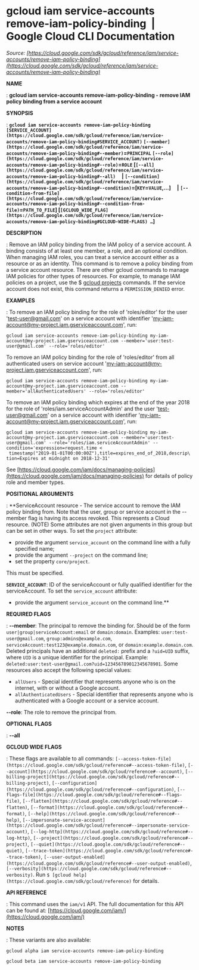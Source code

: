 # gcloud iam service-accounts remove-iam-policy-binding  |  Google Cloud CLI Documentation

*Source: [https://cloud.google.com/sdk/gcloud/reference/iam/service-accounts/remove-iam-policy-binding](https://cloud.google.com/sdk/gcloud/reference/iam/service-accounts/remove-iam-policy-binding)*

**NAME**

: **gcloud iam service-accounts remove-iam-policy-binding - remove IAM policy binding from a service account**

**SYNOPSIS**

: **`gcloud iam service-accounts remove-iam-policy-binding` `[SERVICE_ACCOUNT](https://cloud.google.com/sdk/gcloud/reference/iam/service-accounts/remove-iam-policy-binding#SERVICE_ACCOUNT)` `[--member](https://cloud.google.com/sdk/gcloud/reference/iam/service-accounts/remove-iam-policy-binding#--member)`=`PRINCIPAL` `[--role](https://cloud.google.com/sdk/gcloud/reference/iam/service-accounts/remove-iam-policy-binding#--role)`=`ROLE` [`[--all](https://cloud.google.com/sdk/gcloud/reference/iam/service-accounts/remove-iam-policy-binding#--all)`     | `[--condition](https://cloud.google.com/sdk/gcloud/reference/iam/service-accounts/remove-iam-policy-binding#--condition)`=[`KEY`=`VALUE`,…]     | `[--condition-from-file](https://cloud.google.com/sdk/gcloud/reference/iam/service-accounts/remove-iam-policy-binding#--condition-from-file)`=`PATH_TO_FILE`] [`[GCLOUD_WIDE_FLAG](https://cloud.google.com/sdk/gcloud/reference/iam/service-accounts/remove-iam-policy-binding#GCLOUD-WIDE-FLAGS) …`]**

**DESCRIPTION**

: Remove an IAM policy binding from the IAM policy of a service account. A binding
consists of at least one member, a role, and an optional condition.
When managing IAM roles, you can treat a service account either as a resource or
as an identity. This command is to remove a policy binding from a service
account resource. There are other gcloud commands to manage IAM policies for
other types of resources. For example, to manage IAM policies on a project, use
the $ [gcloud projects](https://cloud.google.com/sdk/gcloud/reference/projects) commands.
If the service account does not exist, this command returns a
`PERMISSION_DENIED` error.

**EXAMPLES**

: To remove an IAM policy binding for the role of 'roles/editor' for the user
'test-user@gmail.com' on a service account with identifier
'my-iam-account@my-project.iam.gserviceaccount.com', run:

```
gcloud iam service-accounts remove-iam-policy-binding my-iam-account@my-project.iam.gserviceaccount.com --member='user:test-user@gmail.com' --role='roles/editor'
```

To remove an IAM policy binding for the role of 'roles/editor' from all
authenticated users on service account
'my-iam-account@my-project.iam.gserviceaccount.com', run:

```
gcloud iam service-accounts remove-iam-policy-binding my-iam-account@my-project.iam.gserviceaccount.com --member='allAuthenticatedUsers' --role='roles/editor'
```

To remove an IAM policy binding which expires at the end of the year 2018 for
the role of 'roles/iam.serviceAccountAdmin' and the user 'test-user@gmail.com'
on a service account with identifier
'my-iam-account@my-project.iam.gserviceaccount.com', run:

```
gcloud iam service-accounts remove-iam-policy-binding my-iam-account@my-project.iam.gserviceaccount.com --member='user:test-user@gmail.com' --role='roles/iam.serviceAccountAdmin' --condition='expression=request.time <
 timestamp("2019-01-01T00:00:00Z"),title=expires_end_of_2018,descrip\
tion=Expires at midnight on 2018-12-31'
```

See [https://cloud.google.com/iam/docs/managing-policies](https://cloud.google.com/iam/docs/managing-policies)
for details of policy role and member types.

**POSITIONAL ARGUMENTS**

: **ServiceAccount resource - The service account to remove the IAM policy binding
from. Note that the user, group or service account in the --member flag is
having its access revoked. This represents a Cloud resource. (NOTE) Some
attributes are not given arguments in this group but can be set in other ways.
To set the `project` attribute:

- provide the argument `service_account` on the command line with a
fully specified name;
- provide the argument `--project` on the command line;
- set the property `core/project`.

This must be specified.

**`SERVICE_ACCOUNT`**:
ID of the serviceAccount or fully qualified identifier for the serviceAccount.
To set the `service_account` attribute:

- provide the argument `service_account` on the command line.**

**REQUIRED FLAGS**

: **--member**:
The principal to remove the binding for. Should be of the form
`user|group|serviceAccount:email` or `domain:domain`.
Examples: `user:test-user@gmail.com`,
`group:admins@example.com`,
`serviceAccount:test123@example.domain.com`, or
`domain:example.domain.com`.
Deleted principals have an additional `deleted:` prefix and a
`?uid=UID` suffix, where ``UID`` is
a unique identifier for the principal. Example:
`deleted:user:test-user@gmail.com?uid=123456789012345678901`.
Some resources also accept the following special values:

- `allUsers` - Special identifier that represents anyone who is on the
internet, with or without a Google account.
- `allAuthenticatedUsers` - Special identifier that represents anyone
who is authenticated with a Google account or a service account.

**--role**:
The role to remove the principal from.

**OPTIONAL FLAGS**

: **--all**

**GCLOUD WIDE FLAGS**

: These flags are available to all commands: `[--access-token-file](https://cloud.google.com/sdk/gcloud/reference#--access-token-file)`,
`[--account](https://cloud.google.com/sdk/gcloud/reference#--account)`, `[--billing-project](https://cloud.google.com/sdk/gcloud/reference#--billing-project)`,
`[--configuration](https://cloud.google.com/sdk/gcloud/reference#--configuration)`,
`[--flags-file](https://cloud.google.com/sdk/gcloud/reference#--flags-file)`,
`[--flatten](https://cloud.google.com/sdk/gcloud/reference#--flatten)`, `[--format](https://cloud.google.com/sdk/gcloud/reference#--format)`, `[--help](https://cloud.google.com/sdk/gcloud/reference#--help)`, `[--impersonate-service-account](https://cloud.google.com/sdk/gcloud/reference#--impersonate-service-account)`,
`[--log-http](https://cloud.google.com/sdk/gcloud/reference#--log-http)`,
`[--project](https://cloud.google.com/sdk/gcloud/reference#--project)`, `[--quiet](https://cloud.google.com/sdk/gcloud/reference#--quiet)`, `[--trace-token](https://cloud.google.com/sdk/gcloud/reference#--trace-token)`, `[--user-output-enabled](https://cloud.google.com/sdk/gcloud/reference#--user-output-enabled)`,
`[--verbosity](https://cloud.google.com/sdk/gcloud/reference#--verbosity)`.
Run `$ [gcloud help](https://cloud.google.com/sdk/gcloud/reference)` for details.

**API REFERENCE**

: This command uses the `iam/v1` API. The full documentation for this
API can be found at: [https://cloud.google.com/iam/](https://cloud.google.com/iam/)

**NOTES**

: These variants are also available:

```
gcloud alpha iam service-accounts remove-iam-policy-binding
```

```
gcloud beta iam service-accounts remove-iam-policy-binding
```